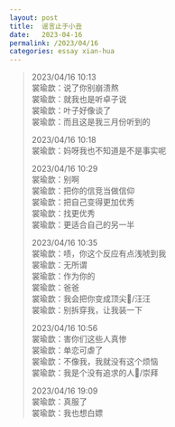 ```yaml
---
layout: post
title:  谣言止于小丑
date:   2023-04-16
permalink: /2023/04/16
categories: essay xian-hua
---
```


>   2023/04/16 10:13  
>   裳瑜歆：说了你别崩溃熬  
>   裳瑜歆：就我也是听卓子说  
>   裳瑜歆：叶子好像谈了  
>   裳瑜歆：而且这是我三月份听到的  
>   
>   2023/04/16 10:18  
>   裳瑜歆：妈呀我也不知道是不是事实呢  
>   
>   2023/04/16 10:29  
>   裳瑜歆：别啊  
>   裳瑜歆：把你的信竞当做信仰  
>   裳瑜歆：把自己变得更加优秀  
>   裳瑜歆：找更优秀  
>   裳瑜歆：更适合自己的另一半  
>   
>   2023/04/16 10:35  
>   裳瑜歆：啧，你这个反应有点浅唬到我  
>   裳瑜歆：无所谓  
>   裳瑜歆：作为你的  
>   裳瑜歆：爸爸  
>   裳瑜歆：我会把你变成顶尖/汪汪  
>   裳瑜歆：别拆穿我，让我装一下  
>   
>   2023/04/16 10:56  
>   裳瑜歆：害你们这些人真惨  
>   裳瑜歆：单恋可虐了  
>   裳瑜歆：不像我，我就没有这个烦恼  
>   裳瑜歆：我是个没有追求的人/崇拜  
>
>   2023/04/16 19:09  
>   裳瑜歆：真服了  
>   裳瑜歆：我也想白嫖  